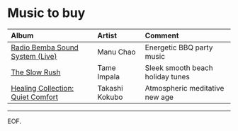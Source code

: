 # Music to buy ##########

| Album | Artist | Comment |
|:------|:-------|:--------|
| [Radio Bemba Sound System (Live)](https://en.wikipedia.org/wiki/Radio_Bemba_Sound_System) | Manu Chao | Energetic BBQ party music |
| [The Slow Rush](https://en.wikipedia.org/wiki/The_Slow_Rush) | Tame Impala | Sleek smooth beach holiday tunes |
| [Healing Collection: Quiet Comfort](https://www.last.fm/music/Takashi+Kokubo/Healing+Collection:+Quiet+Comfort) | Takashi Kokubo | Atmospheric meditative new age |

---

EOF.